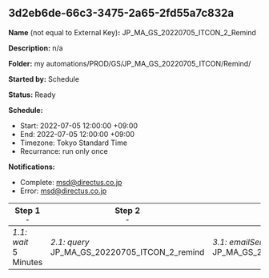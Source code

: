 ## 3d2eb6de-66c3-3475-2a65-2fd55a7c832a

**Name** (not equal to External Key)**:** JP_MA_GS_20220705_ITCON_2_Remind

**Description:** n/a

**Folder:** my automations/PROD/GS/JP_MA_GS_20220705_ITCON/Remind/

**Started by:** Schedule

**Status:** Ready

**Schedule:**

* Start: 2022-07-05 12:00:00 +09:00
* End: 2022-07-05 12:00:00 +09:00
* Timezone: Tokyo Standard Time
* Recurrance: run only once

**Notifications:**

* Complete: msd@directus.co.jp
* Error: msd@directus.co.jp

| Step 1<br>_<small>-</small>_ | Step 2<br>_<small>-</small>_ | Step 3<br>_<small>-</small>_ |
| --- | --- | --- |
| _1.1: wait_<br>5 Minutes | _2.1: query_<br>JP_MA_GS_20220705_ITCON_2_remind | _3.1: emailSend_<br>JP_MA_GS_20220705_ITCON_2_remind |
